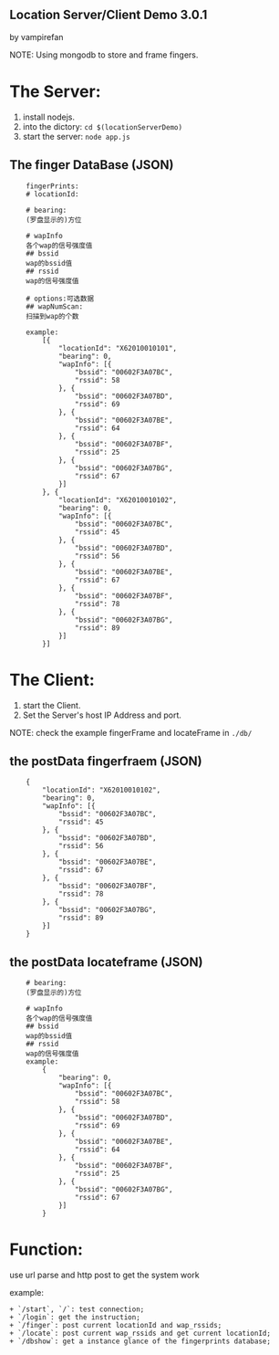 Location Server/Client Demo 3.0.1
-----------------------------
by vampirefan

NOTE: Using mongodb to store and frame fingers.

# The Server:
1. install nodejs.
2. into the dictory: `cd $(locationServerDemo)`
3. start the server: `node app.js`

## The finger DataBase (JSON)

        fingerPrints:
        # locationId: 

        # bearing:
        (罗盘显示的)方位

        # wapInfo
        各个wap的信号强度值
        ## bssid
        wap的bssid值
        ## rssid
        wap的信号强度值

        # options:可选数据
        ## wapNumScan:
        扫描到wap的个数

        example:
            [{
                "locationId": "X62010010101",
                "bearing": 0,
                "wapInfo": [{
                    "bssid": "00602F3A07BC",
                    "rssid": 58
                }, {
                    "bssid": "00602F3A07BD",
                    "rssid": 69
                }, {
                    "bssid": "00602F3A07BE",
                    "rssid": 64
                }, {
                    "bssid": "00602F3A07BF",
                    "rssid": 25
                }, {
                    "bssid": "00602F3A07BG",
                    "rssid": 67
                }]
            }, {
                "locationId": "X62010010102",
                "bearing": 0,
                "wapInfo": [{
                    "bssid": "00602F3A07BC",
                    "rssid": 45
                }, {
                    "bssid": "00602F3A07BD",
                    "rssid": 56
                }, {
                    "bssid": "00602F3A07BE",
                    "rssid": 67
                }, {
                    "bssid": "00602F3A07BF",
                    "rssid": 78
                }, {
                    "bssid": "00602F3A07BG",
                    "rssid": 89
                }]
            }]

# The Client:
1. start the Client.
2. Set the Server's host IP Address and port.

NOTE: check the example fingerFrame and locateFrame in `./db/`

## the postData fingerfraem (JSON)

        {
            "locationId": "X62010010102",
            "bearing": 0,
            "wapInfo": [{
                "bssid": "00602F3A07BC",
                "rssid": 45
            }, {
                "bssid": "00602F3A07BD",
                "rssid": 56
            }, {
                "bssid": "00602F3A07BE",
                "rssid": 67
            }, {
                "bssid": "00602F3A07BF",
                "rssid": 78
            }, {
                "bssid": "00602F3A07BG",
                "rssid": 89
            }]
        }

## the postData locateframe (JSON)

        # bearing:
        (罗盘显示的)方位

        # wapInfo
        各个wap的信号强度值
        ## bssid
        wap的bssid值
        ## rssid
        wap的信号强度值
        example: 
            {
                "bearing": 0,
                "wapInfo": [{
                    "bssid": "00602F3A07BC",
                    "rssid": 58
                }, {
                    "bssid": "00602F3A07BD",
                    "rssid": 69
                }, {
                    "bssid": "00602F3A07BE",
                    "rssid": 64
                }, {
                    "bssid": "00602F3A07BF",
                    "rssid": 25
                }, {
                    "bssid": "00602F3A07BG",
                    "rssid": 67
                }]
            }


# Function:
use url parse and http post to get the system work    

example:

    + `/start`, `/`: test connection;
    + `/login`: get the instruction;
    + `/finger`: post current locationId and wap_rssids;
    + `/locate`: post current wap_rssids and get current locationId;
    + `/dbshow`: get a instance glance of the fingerprints database;
